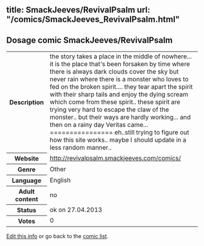 title: SmackJeeves/RevivalPsalm
url: "/comics/SmackJeeves_RevivalPsalm.html"
---
Dosage comic SmackJeeves/RevivalPsalm
-----------------------------------------

<p id="msg"></p>
<script type="text/javascript">
if (window.location.search === '?edit_info_mail=sent_ok') {
  var elem = document.getElementById("msg");
  elem.innerHTML = 'Edited information sucessfully sent.';
  elem.className = 'ok';
}
</script>
<table class="comicinfo">
<tr>
<th>Description</th><td>the story takes a place in the middle of nowhere... it is the place that's been forsaken by time where there is always dark clouds cover the sky but never rain where there is a monster who loves to fed on the broken spirit.... they tear apart the spirit with their sharp tails and enjoy the dying scream which come from these spirit.. these spirit are trying very hard to escape the claw of the monster.. but their ways are hardly working... and then on a rainy day Veritas came... ================ eh..still trying to figure out how this site works.. maybe I should update in a less random manner..</td>
</tr>
<tr>
<th>Website</th><td><a href="http://revivalpsalm.smackjeeves.com/comics/">http://revivalpsalm.smackjeeves.com/comics/</a></td>
</tr>
<tr>
<th>Genre</th><td>Other</td>
</tr>
<tr>
<th>Language</th><td>English</td>
</tr>
<tr>
<th>Adult content</th><td>no</td>
</tr>
<tr>
<th>Status</th><td>ok on 27.04.2013</td>
</tr>
<tr>
<th>Votes</th><td>0</td>
</tr>
</table>

[Edit this info](SmackJeeves_RevivalPsalm_edit.html) or go back to the [comic list](../comic-index.html).
